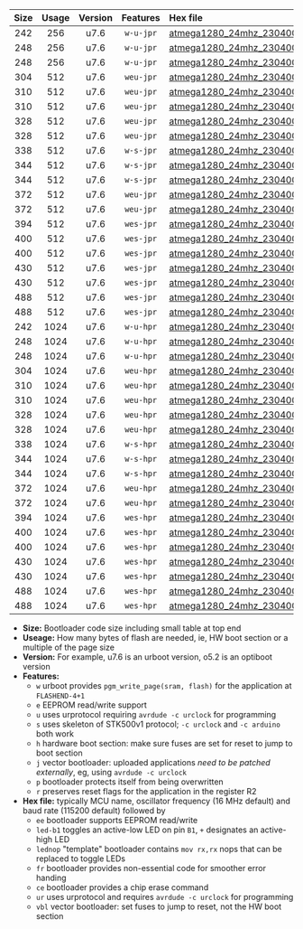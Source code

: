 |Size|Usage|Version|Features|Hex file|
|:-:|:-:|:-:|:-:|:--|
|242|256|u7.6|`w-u-jpr`|[atmega1280_24mhz_230400bps_ur_vbl.hex](https://raw.githubusercontent.com/stefanrueger/urboot/main//atmega1280_24mhz_230400bps_ur_vbl.hex)|
|248|256|u7.6|`w-u-jpr`|[atmega1280_24mhz_230400bps_led+b7_ur_vbl.hex](https://raw.githubusercontent.com/stefanrueger/urboot/main//atmega1280_24mhz_230400bps_led+b7_ur_vbl.hex)|
|248|256|u7.6|`w-u-jpr`|[atmega1280_24mhz_230400bps_lednop_ur_vbl.hex](https://raw.githubusercontent.com/stefanrueger/urboot/main//atmega1280_24mhz_230400bps_lednop_ur_vbl.hex)|
|304|512|u7.6|`weu-jpr`|[atmega1280_24mhz_230400bps_ee_ur_vbl.hex](https://raw.githubusercontent.com/stefanrueger/urboot/main//atmega1280_24mhz_230400bps_ee_ur_vbl.hex)|
|310|512|u7.6|`weu-jpr`|[atmega1280_24mhz_230400bps_ee_led+b7_ur_vbl.hex](https://raw.githubusercontent.com/stefanrueger/urboot/main//atmega1280_24mhz_230400bps_ee_led+b7_ur_vbl.hex)|
|310|512|u7.6|`weu-jpr`|[atmega1280_24mhz_230400bps_ee_lednop_ur_vbl.hex](https://raw.githubusercontent.com/stefanrueger/urboot/main//atmega1280_24mhz_230400bps_ee_lednop_ur_vbl.hex)|
|328|512|u7.6|`weu-jpr`|[atmega1280_24mhz_230400bps_ee_led+b7_fr_ur_vbl.hex](https://raw.githubusercontent.com/stefanrueger/urboot/main//atmega1280_24mhz_230400bps_ee_led+b7_fr_ur_vbl.hex)|
|328|512|u7.6|`weu-jpr`|[atmega1280_24mhz_230400bps_ee_lednop_fr_ur_vbl.hex](https://raw.githubusercontent.com/stefanrueger/urboot/main//atmega1280_24mhz_230400bps_ee_lednop_fr_ur_vbl.hex)|
|338|512|u7.6|`w-s-jpr`|[atmega1280_24mhz_230400bps_vbl.hex](https://raw.githubusercontent.com/stefanrueger/urboot/main//atmega1280_24mhz_230400bps_vbl.hex)|
|344|512|u7.6|`w-s-jpr`|[atmega1280_24mhz_230400bps_led+b7_vbl.hex](https://raw.githubusercontent.com/stefanrueger/urboot/main//atmega1280_24mhz_230400bps_led+b7_vbl.hex)|
|344|512|u7.6|`w-s-jpr`|[atmega1280_24mhz_230400bps_lednop_vbl.hex](https://raw.githubusercontent.com/stefanrueger/urboot/main//atmega1280_24mhz_230400bps_lednop_vbl.hex)|
|372|512|u7.6|`weu-jpr`|[atmega1280_24mhz_230400bps_ee_led+b7_fr_ce_ur_vbl.hex](https://raw.githubusercontent.com/stefanrueger/urboot/main//atmega1280_24mhz_230400bps_ee_led+b7_fr_ce_ur_vbl.hex)|
|372|512|u7.6|`weu-jpr`|[atmega1280_24mhz_230400bps_ee_lednop_fr_ce_ur_vbl.hex](https://raw.githubusercontent.com/stefanrueger/urboot/main//atmega1280_24mhz_230400bps_ee_lednop_fr_ce_ur_vbl.hex)|
|394|512|u7.6|`wes-jpr`|[atmega1280_24mhz_230400bps_ee_vbl.hex](https://raw.githubusercontent.com/stefanrueger/urboot/main//atmega1280_24mhz_230400bps_ee_vbl.hex)|
|400|512|u7.6|`wes-jpr`|[atmega1280_24mhz_230400bps_ee_led+b7_vbl.hex](https://raw.githubusercontent.com/stefanrueger/urboot/main//atmega1280_24mhz_230400bps_ee_led+b7_vbl.hex)|
|400|512|u7.6|`wes-jpr`|[atmega1280_24mhz_230400bps_ee_lednop_vbl.hex](https://raw.githubusercontent.com/stefanrueger/urboot/main//atmega1280_24mhz_230400bps_ee_lednop_vbl.hex)|
|430|512|u7.6|`wes-jpr`|[atmega1280_24mhz_230400bps_ee_led+b7_fr_vbl.hex](https://raw.githubusercontent.com/stefanrueger/urboot/main//atmega1280_24mhz_230400bps_ee_led+b7_fr_vbl.hex)|
|430|512|u7.6|`wes-jpr`|[atmega1280_24mhz_230400bps_ee_lednop_fr_vbl.hex](https://raw.githubusercontent.com/stefanrueger/urboot/main//atmega1280_24mhz_230400bps_ee_lednop_fr_vbl.hex)|
|488|512|u7.6|`wes-jpr`|[atmega1280_24mhz_230400bps_ee_led+b7_fr_ce_vbl.hex](https://raw.githubusercontent.com/stefanrueger/urboot/main//atmega1280_24mhz_230400bps_ee_led+b7_fr_ce_vbl.hex)|
|488|512|u7.6|`wes-jpr`|[atmega1280_24mhz_230400bps_ee_lednop_fr_ce_vbl.hex](https://raw.githubusercontent.com/stefanrueger/urboot/main//atmega1280_24mhz_230400bps_ee_lednop_fr_ce_vbl.hex)|
|242|1024|u7.6|`w-u-hpr`|[atmega1280_24mhz_230400bps_ur.hex](https://raw.githubusercontent.com/stefanrueger/urboot/main//atmega1280_24mhz_230400bps_ur.hex)|
|248|1024|u7.6|`w-u-hpr`|[atmega1280_24mhz_230400bps_led+b7_ur.hex](https://raw.githubusercontent.com/stefanrueger/urboot/main//atmega1280_24mhz_230400bps_led+b7_ur.hex)|
|248|1024|u7.6|`w-u-hpr`|[atmega1280_24mhz_230400bps_lednop_ur.hex](https://raw.githubusercontent.com/stefanrueger/urboot/main//atmega1280_24mhz_230400bps_lednop_ur.hex)|
|304|1024|u7.6|`weu-hpr`|[atmega1280_24mhz_230400bps_ee_ur.hex](https://raw.githubusercontent.com/stefanrueger/urboot/main//atmega1280_24mhz_230400bps_ee_ur.hex)|
|310|1024|u7.6|`weu-hpr`|[atmega1280_24mhz_230400bps_ee_led+b7_ur.hex](https://raw.githubusercontent.com/stefanrueger/urboot/main//atmega1280_24mhz_230400bps_ee_led+b7_ur.hex)|
|310|1024|u7.6|`weu-hpr`|[atmega1280_24mhz_230400bps_ee_lednop_ur.hex](https://raw.githubusercontent.com/stefanrueger/urboot/main//atmega1280_24mhz_230400bps_ee_lednop_ur.hex)|
|328|1024|u7.6|`weu-hpr`|[atmega1280_24mhz_230400bps_ee_led+b7_fr_ur.hex](https://raw.githubusercontent.com/stefanrueger/urboot/main//atmega1280_24mhz_230400bps_ee_led+b7_fr_ur.hex)|
|328|1024|u7.6|`weu-hpr`|[atmega1280_24mhz_230400bps_ee_lednop_fr_ur.hex](https://raw.githubusercontent.com/stefanrueger/urboot/main//atmega1280_24mhz_230400bps_ee_lednop_fr_ur.hex)|
|338|1024|u7.6|`w-s-hpr`|[atmega1280_24mhz_230400bps.hex](https://raw.githubusercontent.com/stefanrueger/urboot/main//atmega1280_24mhz_230400bps.hex)|
|344|1024|u7.6|`w-s-hpr`|[atmega1280_24mhz_230400bps_led+b7.hex](https://raw.githubusercontent.com/stefanrueger/urboot/main//atmega1280_24mhz_230400bps_led+b7.hex)|
|344|1024|u7.6|`w-s-hpr`|[atmega1280_24mhz_230400bps_lednop.hex](https://raw.githubusercontent.com/stefanrueger/urboot/main//atmega1280_24mhz_230400bps_lednop.hex)|
|372|1024|u7.6|`weu-hpr`|[atmega1280_24mhz_230400bps_ee_led+b7_fr_ce_ur.hex](https://raw.githubusercontent.com/stefanrueger/urboot/main//atmega1280_24mhz_230400bps_ee_led+b7_fr_ce_ur.hex)|
|372|1024|u7.6|`weu-hpr`|[atmega1280_24mhz_230400bps_ee_lednop_fr_ce_ur.hex](https://raw.githubusercontent.com/stefanrueger/urboot/main//atmega1280_24mhz_230400bps_ee_lednop_fr_ce_ur.hex)|
|394|1024|u7.6|`wes-hpr`|[atmega1280_24mhz_230400bps_ee.hex](https://raw.githubusercontent.com/stefanrueger/urboot/main//atmega1280_24mhz_230400bps_ee.hex)|
|400|1024|u7.6|`wes-hpr`|[atmega1280_24mhz_230400bps_ee_led+b7.hex](https://raw.githubusercontent.com/stefanrueger/urboot/main//atmega1280_24mhz_230400bps_ee_led+b7.hex)|
|400|1024|u7.6|`wes-hpr`|[atmega1280_24mhz_230400bps_ee_lednop.hex](https://raw.githubusercontent.com/stefanrueger/urboot/main//atmega1280_24mhz_230400bps_ee_lednop.hex)|
|430|1024|u7.6|`wes-hpr`|[atmega1280_24mhz_230400bps_ee_led+b7_fr.hex](https://raw.githubusercontent.com/stefanrueger/urboot/main//atmega1280_24mhz_230400bps_ee_led+b7_fr.hex)|
|430|1024|u7.6|`wes-hpr`|[atmega1280_24mhz_230400bps_ee_lednop_fr.hex](https://raw.githubusercontent.com/stefanrueger/urboot/main//atmega1280_24mhz_230400bps_ee_lednop_fr.hex)|
|488|1024|u7.6|`wes-hpr`|[atmega1280_24mhz_230400bps_ee_led+b7_fr_ce.hex](https://raw.githubusercontent.com/stefanrueger/urboot/main//atmega1280_24mhz_230400bps_ee_led+b7_fr_ce.hex)|
|488|1024|u7.6|`wes-hpr`|[atmega1280_24mhz_230400bps_ee_lednop_fr_ce.hex](https://raw.githubusercontent.com/stefanrueger/urboot/main//atmega1280_24mhz_230400bps_ee_lednop_fr_ce.hex)|

- **Size:** Bootloader code size including small table at top end
- **Useage:** How many bytes of flash are needed, ie, HW boot section or a multiple of the page size
- **Version:** For example, u7.6 is an urboot version, o5.2 is an optiboot version
- **Features:**
  + `w` urboot provides `pgm_write_page(sram, flash)` for the application at `FLASHEND-4+1`
  + `e` EEPROM read/write support
  + `u` uses urprotocol requiring `avrdude -c urclock` for programming
  + `s` uses skeleton of STK500v1 protocol; `-c urclock` and `-c arduino` both work
  + `h` hardware boot section: make sure fuses are set for reset to jump to boot section
  + `j` vector bootloader: uploaded applications *need to be patched externally*, eg, using `avrdude -c urclock`
  + `p` bootloader protects itself from being overwritten
  + `r` preserves reset flags for the application in the register R2
- **Hex file:** typically MCU name, oscillator frequency (16 MHz default) and baud rate (115200 default) followed by
  + `ee` bootloader supports EEPROM read/write
  + `led-b1` toggles an active-low LED on pin `B1`, `+` designates an active-high LED
  + `lednop` "template" bootloader contains `mov rx,rx` nops that can be replaced to toggle LEDs
  + `fr` bootloader provides non-essential code for smoother error handing
  + `ce` bootloader provides a chip erase command
  + `ur` uses urprotocol and requires `avrdude -c urclock` for programming
  + `vbl` vector bootloader: set fuses to jump to reset, not the HW boot section
